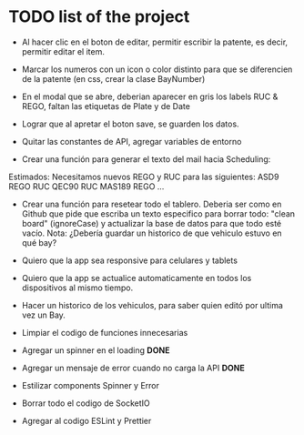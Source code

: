 # TODO list of the project

- Al hacer clic en el boton de editar, permitir escribir la patente, es decir, permitir editar el item.
- Marcar los numeros con un icon o color distinto para que se diferencien de la patente (en css, crear la clase BayNumber)


- En el modal que se abre, deberian aparecer en gris los labels RUC & REGO, faltan las etiquetas de Plate y de Date

- Lograr que al apretar el boton save, se guarden los datos.
- Quitar las constantes de API, agregar variables de entorno

- Crear una función para generar el texto del mail hacia Scheduling:

Estimados: Necesitamos nuevos REGO y RUC para las siguientes:
ASD9   REGO RUC
QEC90  RUC
MAS189 REGO
...

- Crear una función para resetear todo el tablero. Deberia ser como en Github que pide que escriba un texto especifico para borrar todo: "clean board" (ignoreCase) y actualizar la base de datos para que todo esté vacío. Nota: ¿Debería guardar un historico de que vehiculo estuvo en qué bay?

- Quiero que la app sea responsive para celulares y tablets

- Quiero que la app se actualice automaticamente en todos los dispositivos al mismo tiempo.

- Hacer un historico de los vehiculos, para saber quien editó por ultima vez un Bay.

- Limpiar el codigo de funciones innecesarias

- Agregar un spinner en el loading **DONE**

- Agregar un mensaje de error cuando no carga la API **DONE**

- Estilizar components Spinner y Error

- Borrar todo el codigo de SocketIO

- Agregar al codigo ESLint y Prettier